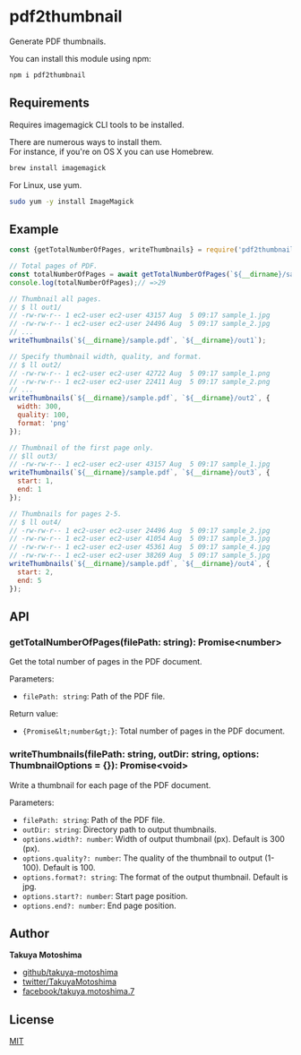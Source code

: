 # pdf2thumbnail
Generate PDF thumbnails.

You can install this module using npm:
```sh
npm i pdf2thumbnail
```

## Requirements
Requires imagemagick CLI tools to be installed.

There are numerous ways to install them.  
For instance, if you're on OS X you can use Homebrew.
```sh
brew install imagemagick
```

For Linux, use yum.  
```sh
sudo yum -y install ImageMagick
```

## Example
```js
const {getTotalNumberOfPages, writeThumbnails} = require('pdf2thumbnail');

// Total pages of PDF.
const totalNumberOfPages = await getTotalNumberOfPages(`${__dirname}/sample.pdf`);
console.log(totalNumberOfPages);// =>29

// Thumbnail all pages.
// $ ll out1/
// -rw-rw-r-- 1 ec2-user ec2-user 43157 Aug  5 09:17 sample_1.jpg
// -rw-rw-r-- 1 ec2-user ec2-user 24496 Aug  5 09:17 sample_2.jpg
// ...
writeThumbnails(`${__dirname}/sample.pdf`, `${__dirname}/out1`);

// Specify thumbnail width, quality, and format.
// $ ll out2/
// -rw-rw-r-- 1 ec2-user ec2-user 42722 Aug  5 09:17 sample_1.png
// -rw-rw-r-- 1 ec2-user ec2-user 22411 Aug  5 09:17 sample_2.png
// ...
writeThumbnails(`${__dirname}/sample.pdf`, `${__dirname}/out2`, {
  width: 300,
  quality: 100,
  format: 'png'
});

// Thumbnail of the first page only.
// $ll out3/
// -rw-rw-r-- 1 ec2-user ec2-user 43157 Aug  5 09:17 sample_1.jpg
writeThumbnails(`${__dirname}/sample.pdf`, `${__dirname}/out3`, {
  start: 1,
  end: 1
});

// Thumbnails for pages 2-5.
// $ ll out4/
// -rw-rw-r-- 1 ec2-user ec2-user 24496 Aug  5 09:17 sample_2.jpg
// -rw-rw-r-- 1 ec2-user ec2-user 41054 Aug  5 09:17 sample_3.jpg
// -rw-rw-r-- 1 ec2-user ec2-user 45361 Aug  5 09:17 sample_4.jpg
// -rw-rw-r-- 1 ec2-user ec2-user 38269 Aug  5 09:17 sample_5.jpg
writeThumbnails(`${__dirname}/sample.pdf`, `${__dirname}/out4`, {
  start: 2,
  end: 5
});
```

## API
### getTotalNumberOfPages(filePath: string): Promise&lt;number&gt;
Get the total number of pages in the PDF document.

Parameters:  
- `filePath: string`: Path of the PDF file.

Return value:  
- `{Promise&lt;number&gt;}`: Total number of pages in the PDF document.

### writeThumbnails(filePath: string, outDir: string, options: ThumbnailOptions = {}): Promise&lt;void&gt;
Write a thumbnail for each page of the PDF document.

Parameters:  
- `filePath: string`: Path of the PDF file.
- `outDir: string`: Directory path to output thumbnails.
- `options.width?: number`: Width of output thumbnail (px). Default is 300 (px).
- `options.quality?: number`: The quality of the thumbnail to output (1-100). Default is 100.
- `options.format?: string`: The format of the output thumbnail. Default is jpg.
- `options.start?: number`: Start page position.
- `options.end?: number`: End page position.

## Author
**Takuya Motoshima**

* [github/takuya-motoshima](https://github.com/takuya-motoshima)
* [twitter/TakuyaMotoshima](https://twitter.com/TakuyaMotoshima)
* [facebook/takuya.motoshima.7](https://www.facebook.com/takuya.motoshima.7)

## License
[MIT](LICENSE)
